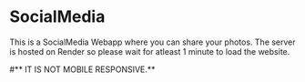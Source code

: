 # SocialMedia
This is a SocialMedia Webapp where you can share your photos. The server is hosted on Render so please wait for atleast 1 minute to load the website.                    

#** IT IS NOT MOBILE RESPONSIVE.**

